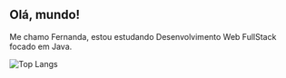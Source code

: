 ## Olá, mundo!

Me chamo Fernanda, estou estudando Desenvolvimento Web FullStack focado em Java. 

![Top Langs](https://github-readme-stats.vercel.app/api/top-langs/?username=azfernanda&theme=tokyonight)
